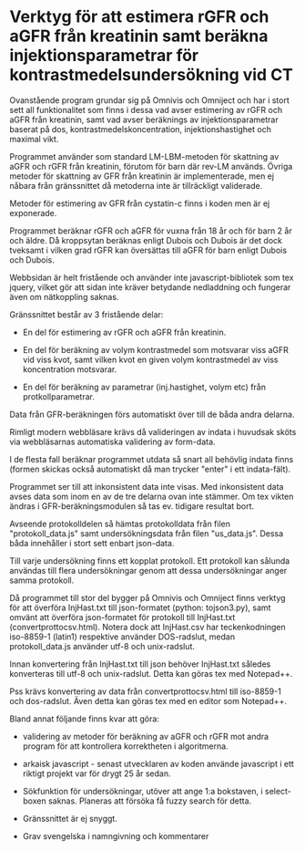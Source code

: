 # Verktyg för att estimera rGFR och aGFR från kreatinin samt beräkna injektionsparametrar för kontrastmedelsundersökning vid CT

Ovanstående program grundar sig på Omnivis och Omniject och har i stort sett all funktionalitet som finns i dessa vad
avser estimering av rGFR och aGFR från kreatinin, samt vad avser beräknings av injektionsparametrar baserat på dos, kontrastmedelskoncentration,
injektionshastighet och maximal vikt.

Programmet använder som standard LM-LBM-metoden för skattning av aGFR och rGFR från kreatinin, förutom för barn där rev-LM används.
Övriga metoder för skattning av GFR från kreatinin är implementerade, men ej nåbara från gränssnittet då metoderna inte är tillräckligt validerade.

Metoder för estimering av GFR från cystatin-c finns i koden men är ej exponerade.

Programmet beräknar rGFR och aGFR för vuxna från 18 år och för barn 2 år och äldre. 
Då kroppsytan beräknas enligt Dubois och Dubois är det dock tveksamt i vilken grad rGFR kan översättas till aGFR för barn enligt Dubois och Dubois.

Webbsidan är helt fristående och använder inte javascript-bibliotek som tex jquery, vilket gör att sidan inte kräver betydande nedladdning och fungerar även om nätkoppling saknas.

Gränssnittet består av 3 fristående delar:

- En del för estimering av rGFR och aGFR från kreatinin.

- En del för beräkning av volym kontrastmedel som motsvarar viss aGFR vid viss kvot, samt vilken kvot en given volym kontrastmedel av viss koncentration motsvarar.

- En del för beräkning av parametrar (inj.hastighet, volym etc) från protkollparametrar.

Data från GFR-beräkningen förs automatiskt över till de båda andra delarna.

Rimligt modern webbläsare krävs då valideringen av indata i huvudsak sköts via webbläsarnas automatiska validering av form-data.

I de flesta fall beräknar programmet utdata så snart all behövlig indata finns (formen skickas också automatiskt då man trycker "enter" i ett indata-fält).

Programmet ser till att inkonsistent data inte visas. Med inkonsistent data avses data som inom en av de tre delarna ovan inte stämmer.
Om tex vikten ändras i GFR-beräkningsmodulen så tas ev. tidigare resultat bort.

Avseende protokolldelen så hämtas protokolldata från filen "protokoll_data.js" samt undersökningsdata från filen "us_data.js".
Dessa båda innehåller i stort sett enbart json-data.

Till varje undersökning finns ett kopplat protokoll.
Ett protokoll kan sålunda användas till flera undersökningar genom att dessa undersökningar anger samma protokoll.

Då programmet till stor del bygger på Omnivis och Omniject finns verktyg för att överföra InjHast.txt till json-formatet (python: tojson3.py),
samt omvänt att överföra json-formatet för protokoll till InjHast.txt (convertprottocsv.html).
Notera dock att InjHast.csv har teckenkodningen iso-8859-1 (latin1) respektive använder DOS-radslut, medan protokoll_data.js använder utf-8 och unix-radslut.

Innan konvertering från InjHast.txt till json behöver InjHast.txt således konverteras till utf-8 och unix-radslut.
Detta kan göras tex med Notepad++.

Pss krävs konvertering av data från convertprottocsv.html till iso-8859-1 och dos-radslut.
Även detta kan göras tex med en editor som Notepad++.


Bland annat följande finns kvar att göra:

- validering av metoder för beräkning av aGFR och rGFR mot andra program för att kontrollera korrektheten i algoritmerna.

- arkaisk javascript - senast utvecklaren av koden använde javascript i ett riktigt projekt var för drygt 25 år sedan.

- Sökfunktion för undersökningar, utöver att ange 1:a bokstaven, i select-boxen saknas. Planeras att försöka få fuzzy search för detta.

- Gränssnittet är ej snyggt.

- Grav svengelska i namngivning och kommentarer




